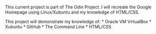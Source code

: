 This current project is part of The Odin Project.  I will recreate the Google Homepage using Linux/Xubuntu and my knowledge of HTML/CSS.

This project will demonstrate my knowledge of:
	* Oracle VM VirtualBox
	* Xubuntu
	* GitHub
	* The Command Line
	* HTML/CSS

